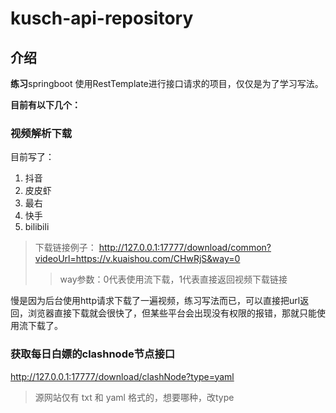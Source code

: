 # kusch-api-repository

## 介绍

**练习**springboot 使用RestTemplate进行接口请求的项目，仅仅是为了学习写法。

**目前有以下几个：**

### 视频解析下载

目前写了：

1. 抖音
2. 皮皮虾
3. 最右
4. 快手
5. bilibili

> 下载链接例子：
> http://127.0.0.1:17777/download/common?videoUrl=https://v.kuaishou.com/CHwRjS&way=0
> > way参数：0代表使用流下载，1代表直接返回视频下载链接

慢是因为后台使用http请求下载了一遍视频，练习写法而已，可以直接把url返回，浏览器直接下载就会很快了，但某些平台会出现没有权限的报错，那就只能使用流下载了。

### 获取每日白嫖的clashnode节点接口

http://127.0.0.1:17777/download/clashNode?type=yaml

> 源网站仅有 txt 和 yaml 格式的，想要哪种，改type